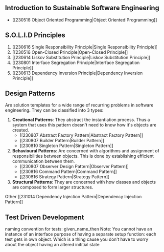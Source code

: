   
## Introduction to Sustainable Software Engineering
- [[230516 Object Oriented Programming|Object Oriented Programming]]
## S.O.L.I.D Principles
1. [[230616 Single Responsibility Principle|Single Responsibility Principle]]
2. [[230516 Open-Closed Principle|Open-Closed Principle]]
3. [[230614 Liskov Substitution Principle|Liskov Substitution Principle]]
4. [[230801 Interface Segregation Principle|Interface Segregation Principle]]
5. [[230613 Dependency Inversion Principle|Dependency Inversion Principle]]
## Design Patterns
Are solution templates for a wide range of recurring problems in software engineering. They can be classified into 3 types:
1. **Creational Patterns**: They abstract the instantiation process. Thus a system that uses this pattern doesn't need to know how it's objects are created. 
	- [[230807 Abstract Factory Pattern|Abstract Factory Pattern]]
	- [[230807 Builder Pattern|Builder Pattern]]
	- [[230810 Singleton Pattern|Singleton Pattern]]
2. **Behavioural Patterns**: Are concerned with algorithms and assignment of responsibilities between objects. This is done by establishing efficient communication between them. 
	- [[230807 Observer Design Pattern|Observer Pattern]]
	- [[230816 Command Pattern|Command Pattern]]
	- [[230816 Strategy Pattern|Strategy Pattern]]
3. **Structural Patterns**: They are concerned with how classes and objects are composed to form larger structures. 

Other 
[[231014 Dependency Injection Pattern|Dependency Injection Pattern]] 
## Test Driven Development
naming convention for tests: given_name_then 
Note: You cannot have an instance of an interface 
purpose of having a separate setup function: each test gets in own object. Which is a thing cause you don't have to worry about the object having an altered inititial state


